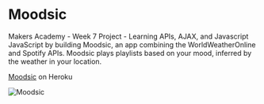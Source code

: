 Moodsic
=======

Makers Academy - Week 7 Project - Learning APIs, AJAX, and Javascript JavaScript by building Moodsic, an app combining the WorldWeatherOnline and Spotify APIs. Moodsic plays playlists based on your mood, inferred by the weather in your location. 

[Moodsic](http://moodsic.herokuapp.com/) on Heroku

![Moodsic](http://www.thealmightyjenny.com/wp-content/uploads/2014/08/Screen-Shot-2014-08-06-at-7.19.29-PM1.png)
